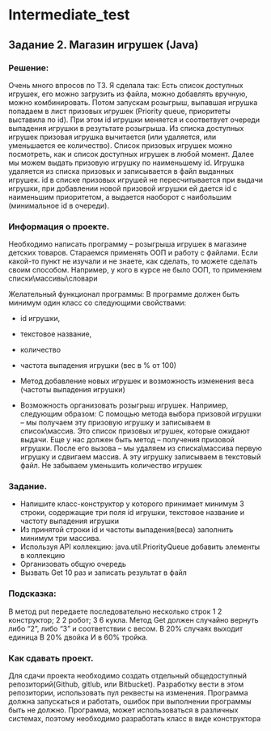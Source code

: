 # Intermediate_test
## Задание 2. Магазин игрушек (Java)

### Решение:
Очень много впросов по ТЗ. Я сделала так:
Есть список доступных игрушек, его можно загрузить из файла, можно добавлять вручную, можно комбинировать. Потом запускам розыгрыш, выпавшая игрушка попадаем в лист призовых игрушек (Priority queue, приоритеты выставила по id). При этом id игрушки меняется и соответвует очереди выпадения игрушки в резутьтате розыгрыша. Из списка доступных игрушек призовая игрушка вычитается (или удаляется, или уменьшается ее количество). Список призовых игрушек можно посмотреть, как и список доступных игрушек в любой момент. Далее мы можем выдать призовую игрушку по наименьшему id. Игрушка удаляется из списка призовых и записывается в файл выданных игрушек. id в списке призовых игрушей не пересчитывается при выдачи игрушки, при добавлении новой призовой игрушки ей дается id с наименьшим приоритетом, а выдается наоборот с наибольшим (минимальное id в очереди).

### Информация о проекте.
Необходимо написать программу – розыгрыша игрушек в магазине детских товаров.
Стараемся применять ООП и работу с файлами.
Если какой-то пункт не изучали и не знаете, как сделать, то можете сделать своим способом. Например, у кого в курсе не было ООП, то применяем списки\массивы\словари
 
Желательный функционал программы:
В программе должен быть минимум один класс со следующими свойствами:
- id игрушки,
- текстовое название,
- количество
- частота выпадения игрушки (вес в % от 100)
 
- Метод добавление новых игрушек и возможность изменения веса (частоты выпадения игрушки)
- Возможность организовать розыгрыш игрушек.
Например, следующим образом:
С помощью метода выбора призовой игрушки – мы получаем эту призовую игрушку и записываем в список\массив.
Это список призовых игрушек, которые ожидают выдачи.
Еще у нас должен быть метод – получения призовой игрушки.
После его вызова – мы удаляем из списка\массива первую игрушку и сдвигаем массив. А эту игрушку записываем в текстовый файл.
Не забываем уменьшить количество игрушек

### Задание.
- Напишите класс-конструктор у которого принимает минимум 3 строки,
содержащие три поля id игрушки, текстовое название и частоту выпадения
игрушки
- Из принятой строки id и частоты выпадения(веса) заполнить минимум три
массива.
- Используя API коллекцию: java.util.PriorityQueue добавить элементы в
коллекцию
- Организовать общую очередь 
- Вызвать Get 10 раз и записать результат в файл

### Подсказка:
В метод put передаете последовательно несколько строк
1 2 конструктор;
2 2 робот;
3 6 кукла.
Метод Get должен случайно вернуть либо “2”, либо “3” и соответствии с весом.
В 20% случаях выходит единица
В 20% двойка
И в 60% тройка.

### Как сдавать проект.
Для сдачи проекта необходимо создать отдельный общедоступный
репозиторий(Github, gitlub, или Bitbucket). Разработку вести в этом
репозитории, использовать пул реквесты на изменения. Программа должна
запускаться и работать, ошибок при выполнении программы быть не должно.
Программа, может использоваться в различных системах, поэтому необходимо
разработать класс в виде конструктора

